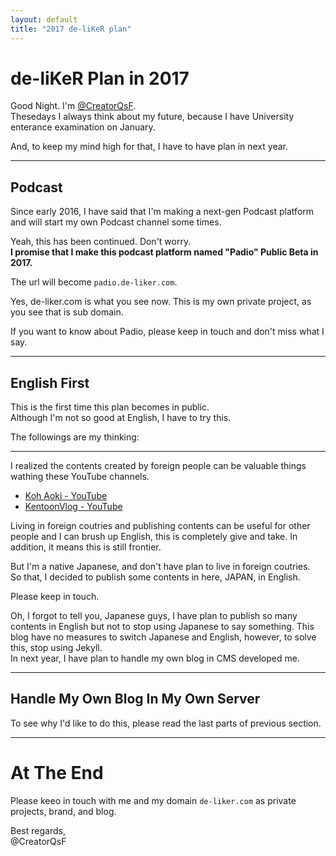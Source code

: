 ```yaml
---
layout: default
title: "2017 de-liKeR plan"
---
```


# de-liKeR Plan in 2017

Good Night. I'm [@CreatorQsF](https://de-liker.com/about.html).  
Thesedays I always think about my future, because I have University enterance examination on January.

And, to keep my mind high for that, I have to have plan in next year.

---

## Podcast

Since early 2016, I have said that I'm making a next-gen Podcast platform and will start my own Podcast channel some times.

Yeah, this has been continued. Don't worry.  
**I promise that I make this podcast platform named "Padio" Public Beta in 2017.**

The url will become `padio.de-liker.com`.

Yes, de-liker.com is what you see now. This is my own private project, as you see that is sub domain.

If you want to know about Padio, please keep in touch and don't miss what I say.

---

## English First

This is the first time this plan becomes in public.  
Although I'm not so good at English, I have to try this.

The followings are my thinking:

---

I realized the contents created by foreign people can be valuable things wathing these YouTube channels.

- [Koh Aoki - YouTube](https://www.youtube.com/kohaoki)
- [KentoonVlog - YouTube](https://www.youtube.com/channel/UCljLegRnHaPw9z7fFQYLeeQ)

Living in foreign coutries and publishing contents can be useful for other people and I can brush up English, this is completely give and take.
In addition, it means this is still frontier.

But I'm a native Japanese, and don't have plan to live in foreign coutries.  
So that, I decided to publish some contents in here, JAPAN, in English.

Please keep in touch.

Oh, I forgot to tell you, Japanese guys, I have plan to publish so many contents in English but not to stop using Japanese to say something. This blog have no measures to switch Japanese and English, however, to solve this, stop using Jekyll.  
In next year, I have plan to handle my own blog in CMS developed me.

---

## Handle My Own Blog In My Own Server

To see why I'd like to do this, please read the last parts of previous section.

---

# At The End

Please keeo in touch with me and my domain `de-liker.com` as private projects, brand, and blog.

Best regards,  
@CreatorQsF
